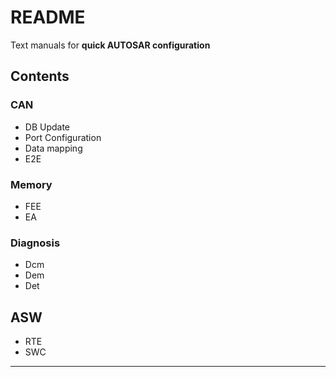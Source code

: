 # README
Text manuals for **quick AUTOSAR configuration**

## Contents
### CAN
- DB Update
- Port Configuration
- Data mapping
- E2E

### Memory
- FEE
- EA

### Diagnosis
- Dcm
- Dem
- Det

## ASW
- RTE
- SWC
***
